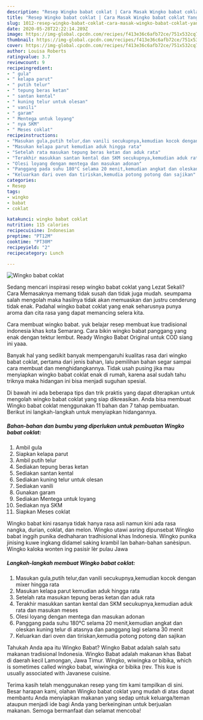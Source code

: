 ```yaml
---
description: "Resep Wingko babat coklat | Cara Masak Wingko babat coklat Yang Lezat Sekali"
title: "Resep Wingko babat coklat | Cara Masak Wingko babat coklat Yang Lezat Sekali"
slug: 1012-resep-wingko-babat-coklat-cara-masak-wingko-babat-coklat-yang-lezat-sekali
date: 2020-05-28T22:22:14.289Z
image: https://img-global.cpcdn.com/recipes/f413e36c6afb72ce/751x532cq70/wingko-babat-coklat-foto-resep-utama.jpg
thumbnail: https://img-global.cpcdn.com/recipes/f413e36c6afb72ce/751x532cq70/wingko-babat-coklat-foto-resep-utama.jpg
cover: https://img-global.cpcdn.com/recipes/f413e36c6afb72ce/751x532cq70/wingko-babat-coklat-foto-resep-utama.jpg
author: Louisa Roberts
ratingvalue: 3.7
reviewcount: 9
recipeingredient:
- " gula"
- " kelapa parut"
- " putih telur"
- " tepung beras ketan"
- " santan kental"
- " kuning telur untuk olesan"
- " vanili"
- " garam"
- " Mentega untuk loyang"
- " nya SKM"
- " Meses coklat"
recipeinstructions:
- "Masukan gula,putih telur,dan vanili secukupnya,kemudian kocok dengan mixer hingga rata"
- "Masukan kelapa parut kemudian aduk hingga rata"
- "Setelah rata masukan tepung beras ketan dan aduk rata"
- "Terakhir masukkan santan kental dan SKM secukupnya,kemudian aduk rata dan masukan meses"
- "Olesi loyang dengan mentega dan masukan adonan"
- "Panggang pada suhu 180°C selama 20 menit,kemudian angkat dan oleskan kuning telur di atasnya dan panggang lagi selama 30 menit"
- "Keluarkan dari oven dan tiriskan,kemudia potong potong dan sajikan"
categories:
- Resep
tags:
- wingko
- babat
- coklat

katakunci: wingko babat coklat 
nutrition: 115 calories
recipecuisine: Indonesian
preptime: "PT12M"
cooktime: "PT30M"
recipeyield: "2"
recipecategory: Lunch

---
```



![Wingko babat coklat](https://img-global.cpcdn.com/recipes/f413e36c6afb72ce/751x532cq70/wingko-babat-coklat-foto-resep-utama.jpg)

Sedang mencari inspirasi resep wingko babat coklat yang Lezat Sekali? Cara Memasaknya memang tidak susah dan tidak juga mudah. seumpama salah mengolah maka hasilnya tidak akan memuaskan dan justru cenderung tidak enak. Padahal wingko babat coklat yang enak seharusnya punya aroma dan cita rasa yang dapat memancing selera kita.

Cara membuat wingko babat. yuk belajar resep membuat kue tradisional indonesia khas kota Semarang. Cara bikin wingko babat panggang yang enak dengan tektur lembut. Ready Wingko Babat Original untuk COD siang ini yaaa.

Banyak hal yang sedikit banyak mempengaruhi kualitas rasa dari wingko babat coklat, pertama dari jenis bahan, lalu pemilihan bahan segar sampai cara membuat dan menghidangkannya. Tidak usah pusing jika mau menyiapkan wingko babat coklat enak di rumah, karena asal sudah tahu triknya maka hidangan ini bisa menjadi suguhan spesial.


Di bawah ini ada beberapa tips dan trik praktis yang dapat diterapkan untuk mengolah wingko babat coklat yang siap dikreasikan. Anda bisa membuat Wingko babat coklat menggunakan 11 bahan dan 7 tahap pembuatan. Berikut ini langkah-langkah untuk menyiapkan hidangannya.

<!--inarticleads1-->

##### Bahan-bahan dan bumbu yang diperlukan untuk pembuatan Wingko babat coklat:

1. Ambil  gula
1. Siapkan  kelapa parut
1. Ambil  putih telur
1. Sediakan  tepung beras ketan
1. Sediakan  santan kental
1. Sediakan  kuning telur untuk olesan
1. Sediakan  vanili
1. Gunakan  garam
1. Sediakan  Mentega untuk loyang
1. Sediakan  nya SKM
1. Siapkan  Meses coklat


Wingko babat kini rasanya tidak hanya rasa asli namun kini ada rasa nangka, durian, coklat, dan melon. Wingko utawi asring dipunsebat Wingko babat inggih punika dedhaharan tradhisional khas Indonesia. Wingko punika jinising kuwe ingkang didamel saking krambil lan bahan-bahan sanèsipun. Wingko kaloka wonten ing pasisir lèr pulau Jawa 

<!--inarticleads2-->

##### Langkah-langkah membuat Wingko babat coklat:

1. Masukan gula,putih telur,dan vanili secukupnya,kemudian kocok dengan mixer hingga rata
1. Masukan kelapa parut kemudian aduk hingga rata
1. Setelah rata masukan tepung beras ketan dan aduk rata
1. Terakhir masukkan santan kental dan SKM secukupnya,kemudian aduk rata dan masukan meses
1. Olesi loyang dengan mentega dan masukan adonan
1. Panggang pada suhu 180°C selama 20 menit,kemudian angkat dan oleskan kuning telur di atasnya dan panggang lagi selama 30 menit
1. Keluarkan dari oven dan tiriskan,kemudia potong potong dan sajikan


Tahukah Anda apa itu Wingko Babat? Wingko Babat adalah salah satu makanan tradisional Indonesia. Wingko Babat adalah makanan khas Babat di daerah kecil Lamongan, Jawa Timur. Wingko, wiwingka or bibika, which is sometimes called wingko babat, wiwingka or bibika (rev. This kue is usually associated with Javanese cuisine. 

Terima kasih telah menggunakan resep yang tim kami tampilkan di sini. Besar harapan kami, olahan Wingko babat coklat yang mudah di atas dapat membantu Anda menyiapkan makanan yang sedap untuk keluarga/teman ataupun menjadi ide bagi Anda yang berkeinginan untuk berjualan makanan. Semoga bermanfaat dan selamat mencoba!
